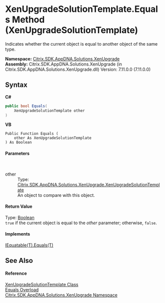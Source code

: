 # XenUpgradeSolutionTemplate.Equals Method (XenUpgradeSolutionTemplate)
 

Indicates whether the current object is equal to another object of the same type.

**Namespace:**&nbsp;<a href="2805b95f-a335-5d98-deaf-c0312b394eda">Citrix.SDK.AppDNA.Solutions.XenUpgrade</a><br />**Assembly:**&nbsp;Citrix.SDK.AppDNA.Solutions.XenUpgrade (in Citrix.SDK.AppDNA.Solutions.XenUpgrade.dll) Version: 7.11.0.0 (7.11.0.0)

## Syntax

**C#**
```csharp
public bool Equals(
	XenUpgradeSolutionTemplate other
)
```

**VB**
```vbnet
Public Function Equals ( 
	other As XenUpgradeSolutionTemplate
) As Boolean
```


#### Parameters
&nbsp;<dl><dt>other</dt><dd>Type: <a href="fad3276d-b98b-6e41-c1f4-90c515c970b2">Citrix.SDK.AppDNA.Solutions.XenUpgrade.XenUpgradeSolutionTemplate</a><br />An object to compare with this object.</dd></dl>

#### Return Value
Type: <a href="http://msdn2.microsoft.com/en-us/library/a28wyd50" target="_blank">Boolean</a><br />`true` if the current object is equal to the *other* parameter; otherwise, `false`.

#### Implements
<a href="http://msdn2.microsoft.com/en-us/library/ms131190" target="_blank">IEquatable(T).Equals(T)</a><br />

## See Also


#### Reference
<a href="fad3276d-b98b-6e41-c1f4-90c515c970b2">XenUpgradeSolutionTemplate Class</a><br /><a href="4b0d8870-3b77-de9c-0aed-e128a3dd581d">Equals Overload</a><br /><a href="2805b95f-a335-5d98-deaf-c0312b394eda">Citrix.SDK.AppDNA.Solutions.XenUpgrade Namespace</a><br />